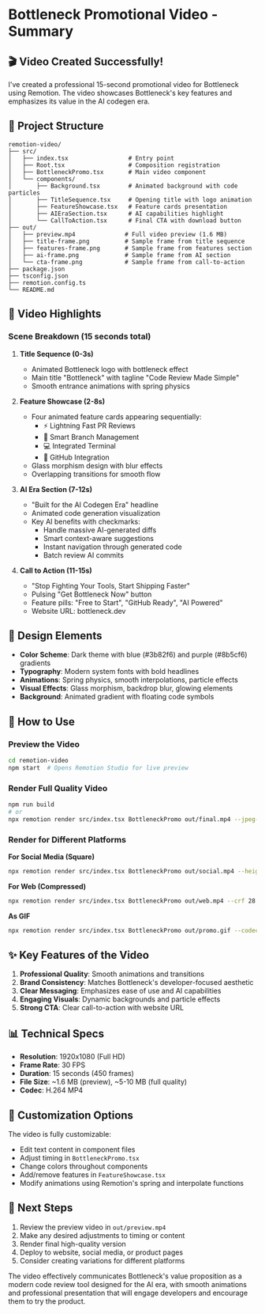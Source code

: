 # Bottleneck Promotional Video - Summary

## 🎬 Video Created Successfully!

I've created a professional 15-second promotional video for Bottleneck using Remotion. The video showcases Bottleneck's key features and emphasizes its value in the AI codegen era.

## 📁 Project Structure

```
remotion-video/
├── src/
│   ├── index.tsx                 # Entry point
│   ├── Root.tsx                  # Composition registration
│   ├── BottleneckPromo.tsx       # Main video component
│   └── components/
│       ├── Background.tsx        # Animated background with code particles
│       ├── TitleSequence.tsx     # Opening title with logo animation
│       ├── FeatureShowcase.tsx   # Feature cards presentation
│       ├── AIEraSection.tsx      # AI capabilities highlight
│       └── CallToAction.tsx      # Final CTA with download button
├── out/
│   ├── preview.mp4              # Full video preview (1.6 MB)
│   ├── title-frame.png          # Sample frame from title sequence
│   ├── features-frame.png       # Sample frame from features section
│   ├── ai-frame.png             # Sample frame from AI section
│   └── cta-frame.png            # Sample frame from call-to-action
├── package.json
├── tsconfig.json
├── remotion.config.ts
└── README.md

```

## 🎯 Video Highlights

### Scene Breakdown (15 seconds total)

1. **Title Sequence (0-3s)**
   - Animated Bottleneck logo with bottleneck effect
   - Main title "Bottleneck" with tagline "Code Review Made Simple"
   - Smooth entrance animations with spring physics

2. **Feature Showcase (2-8s)**
   - Four animated feature cards appearing sequentially:
     - ⚡ Lightning Fast PR Reviews
     - 🌳 Smart Branch Management
     - 💻 Integrated Terminal
     - 🔗 GitHub Integration
   - Glass morphism design with blur effects
   - Overlapping transitions for smooth flow

3. **AI Era Section (7-12s)**
   - "Built for the AI Codegen Era" headline
   - Animated code generation visualization
   - Key AI benefits with checkmarks:
     - Handle massive AI-generated diffs
     - Smart context-aware suggestions
     - Instant navigation through generated code
     - Batch review AI commits

4. **Call to Action (11-15s)**
   - "Stop Fighting Your Tools, Start Shipping Faster"
   - Pulsing "Get Bottleneck Now" button
   - Feature pills: "Free to Start", "GitHub Ready", "AI Powered"
   - Website URL: bottleneck.dev

## 🎨 Design Elements

- **Color Scheme**: Dark theme with blue (#3b82f6) and purple (#8b5cf6) gradients
- **Typography**: Modern system fonts with bold headlines
- **Animations**: Spring physics, smooth interpolations, particle effects
- **Visual Effects**: Glass morphism, backdrop blur, glowing elements
- **Background**: Animated gradient with floating code symbols

## 🚀 How to Use

### Preview the Video
```bash
cd remotion-video
npm start  # Opens Remotion Studio for live preview
```

### Render Full Quality Video
```bash
npm run build
# or
npx remotion render src/index.tsx BottleneckPromo out/final.mp4 --jpeg-quality 100
```

### Render for Different Platforms

**For Social Media (Square)**
```bash
npx remotion render src/index.tsx BottleneckPromo out/social.mp4 --height 1080 --width 1080
```

**For Web (Compressed)**
```bash
npx remotion render src/index.tsx BottleneckPromo out/web.mp4 --crf 28 --jpeg-quality 85
```

**As GIF**
```bash
npx remotion render src/index.tsx BottleneckPromo out/promo.gif --codec gif
```

## ✨ Key Features of the Video

1. **Professional Quality**: Smooth animations and transitions
2. **Brand Consistency**: Matches Bottleneck's developer-focused aesthetic
3. **Clear Messaging**: Emphasizes ease of use and AI capabilities
4. **Engaging Visuals**: Dynamic backgrounds and particle effects
5. **Strong CTA**: Clear call-to-action with website URL

## 📊 Technical Specs

- **Resolution**: 1920x1080 (Full HD)
- **Frame Rate**: 30 FPS
- **Duration**: 15 seconds (450 frames)
- **File Size**: ~1.6 MB (preview), ~5-10 MB (full quality)
- **Codec**: H.264 MP4

## 🔧 Customization Options

The video is fully customizable:
- Edit text content in component files
- Adjust timing in `BottleneckPromo.tsx`
- Change colors throughout components
- Add/remove features in `FeatureShowcase.tsx`
- Modify animations using Remotion's spring and interpolate functions

## 📝 Next Steps

1. Review the preview video in `out/preview.mp4`
2. Make any desired adjustments to timing or content
3. Render final high-quality version
4. Deploy to website, social media, or product pages
5. Consider creating variations for different platforms

The video effectively communicates Bottleneck's value proposition as a modern code review tool designed for the AI era, with smooth animations and professional presentation that will engage developers and encourage them to try the product.